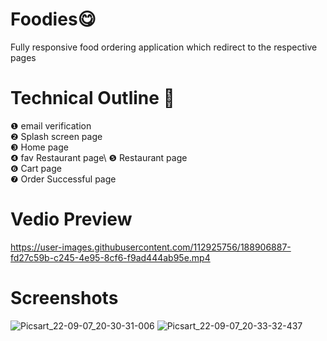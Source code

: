 # Foodies😋
Fully responsive food ordering application which redirect to the respective pages
# Technical Outline 📕
❶ email verification\
❷ Splash screen page\
❸ Home page\
❹ fav Restaurant page\ 
❺ Restaurant page\
❻ Cart page\
❼ Order Successful page
# Vedio Preview
https://user-images.githubusercontent.com/112925756/188906887-fd27c59b-c245-4e95-8cf6-f9ad444ab95e.mp4
# Screenshots
![Picsart_22-09-07_20-30-31-006](https://user-images.githubusercontent.com/112925756/188947184-695cc2d8-f596-4c01-be0c-468e0388bb2c.jpg)
![Picsart_22-09-07_20-33-32-437](https://user-images.githubusercontent.com/112925756/188947343-ed11ef96-db06-4fde-a375-62ac49f009be.jpg)




